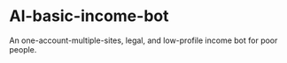 # AI-basic-income-bot
An one-account-multiple-sites, legal, and low-profile income bot for poor people.
